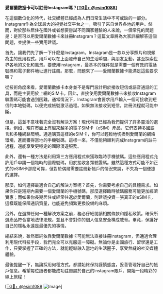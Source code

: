 **愛爾蘭数据卡可以註冊Instagram嗎？[[TG💪+ @esim1088](https://t.me/s/esim1088)]**

在這個數位化的時代，社交媒體已經成為人們日常生活中不可或缺的一部分。Instagram作為全球最大的視覺社交平台之一，吸引了來自世界各地的用戶。然而，對於那些居住在國外或者想要嘗試不同國家體驗的人來說，一個常見的問題是：是否可以用愛爾蘭數據卡來註冊Instagram？這篇文章將為大家詳細解答這個問題，並提供一些實用建議。

首先，讓我們先了解一下什麼是Instagram。Instagram是一款以分享照片和視頻為主的應用程式，用戶可以在上面發佈自己的生活瞬間，與朋友互動，甚至探索世界各地的文化和風景。要使用Instagram，最基本的條件就是需要一個有效的電話號碼和電子郵件地址進行註冊。那麼，問題來了——愛爾蘭數據卡能滿足這些要求嗎？

從技術角度來看，愛爾蘭數據卡本身並不是專門設計用於接收短信或語音通話的工具，而是主要用於上網的SIM卡。因此，直接使用愛爾蘭數據卡來接收Instagram驗證碼可能會遇到困難。通常情況下，Instagram會要求用戶輸入一個可接收到短信的本地號碼，以便完成帳號激活過程。如果無法接收到短信，註冊流程就可能中斷。

但是，這並不意味著完全沒有解決方案！現代科技已經為我們提供了許多靈活的選擇。例如，現在市面上有越來越多的電子SIM卡（eSIM）產品，它們支持多國語言和多種網路環境。通過購買這樣的eSIM卡，你可以輕鬆地切換到愛爾蘭的網絡環境，進而獲得當地的手機號碼。這樣一來，不僅能夠順利完成Instagram的註冊過程，還能享受更穩定的國際漫遊服務。

此外，還有一種方法是利用第三方應用程式來獲取臨時手機號碼。這些應用程式允許用戶申請一個臨時的國際號碼，用於接收各類驗證碼。雖然這種方式可能不如正式的eSIM卡那麼可靠，但對於偶爾需要註冊新帳戶的情況來說，不失為一個便捷的選擇。

那麼，如何選擇最適合自己的解決方案呢？首先，你需要考慮自己的具體需求。如果你只是短期內需要一個愛爾蘭的手機號碼，那麼選擇臨時號碼服務可能更加經濟實惠；而如果你長期居住或經常往返於愛爾蘭，則建議投資一張真正的eSIM卡，這樣既能保障通訊質量，也能避免頻繁更換設備的麻煩。

另外，在選擇任何一種解決方案之前，務必仔細閱讀相關條款和隱私政策。確保所選產品符合當地法律法規，並且不會對你的個人信息安全構成威脅。畢竟，保護好自己的隱私永遠是最優先的事情。

總結來說，雖然單純依靠愛爾蘭數據卡可能無法直接註冊Instagram，但通過合理利用現代科技手段，我們完全可以克服這一障礙。無論你是出國旅行、留學還是工作，只要掌握了正確的方法，就能輕鬆融入當地的生活圈子，享受無縫的社交媒體體驗。

最後提醒一下，無論採用何種方式，都請始終保持謹慎態度，妥善管理好自己的帳戶信息。希望每位讀者都能成功註冊屬於自己的Instagram賬戶，開始一段精彩的線上旅程！

[[TG💪+ @esim1088](https://t.me/s/esim1088) ![Image](https://i.postimg.cc/4NQfJmqS/Snipaste-2025-05-13-00-14-12.png)]